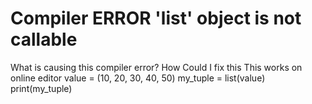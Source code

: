 
# Compiler ERROR 'list' object is not callable


What is causing this compiler error?
How Could I fix this
This works on online editor
value = (10, 20, 30, 40, 50)
my_tuple = list(value)
print(my_tuple)


        